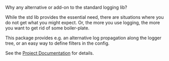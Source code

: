 Why any alternative or add-on to the standard logging lib?

While the std lib provides the essential need, there are situations where you do not get what you might expect. Or, the more you use logging, the more you want to get rid of some boiler-plate.

This package provides e.g. an alternative log propagation along the logger tree, or an easy way to define filters in the config.

See the [Project Documentation](http://bitbucket.org/netcreator/logging_addons/src/master/docs/README.md) for details.